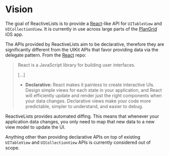 # Vision

The goal of ReactiveLists  is to provide a [React](https://reactjs.org/)-like API for `UITableView` and `UICollectionView`. It is currently in use across large parts of the [PlanGrid](https://www.plangrid.com/) iOS app.

The APIs provided by ReactiveLists aim to be declarative, therefore they are significantly different from the UIKit APIs that favor providing data via the delegate pattern. From the [React](https://github.com/facebook/react) repo:

> React is a JavaScript library for building user interfaces.
>
> [...]
>
> - **Declarative:** React makes it painless to create interactive UIs. Design simple views for each state in your application, and React will efficiently update and render just the right components when your data changes. Declarative views make your code more predictable, simpler to understand, and easier to debug.

ReactiveLists provides automated diffing. This means that whenever your application data changes, you only need to map that new data to a new view model to update the UI.

Anything other than providing declarative APIs on top of existing `UITableView` and `UICollectionView` APIs is currently considered out of scope.